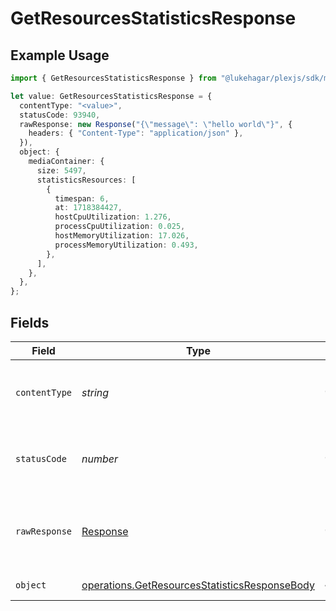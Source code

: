 # GetResourcesStatisticsResponse

## Example Usage

```typescript
import { GetResourcesStatisticsResponse } from "@lukehagar/plexjs/sdk/models/operations";

let value: GetResourcesStatisticsResponse = {
  contentType: "<value>",
  statusCode: 93940,
  rawResponse: new Response("{\"message\": \"hello world\"}", {
    headers: { "Content-Type": "application/json" },
  }),
  object: {
    mediaContainer: {
      size: 5497,
      statisticsResources: [
        {
          timespan: 6,
          at: 1718384427,
          hostCpuUtilization: 1.276,
          processCpuUtilization: 0.025,
          hostMemoryUtilization: 17.026,
          processMemoryUtilization: 0.493,
        },
      ],
    },
  },
};
```

## Fields

| Field                                                                                                                 | Type                                                                                                                  | Required                                                                                                              | Description                                                                                                           |
| --------------------------------------------------------------------------------------------------------------------- | --------------------------------------------------------------------------------------------------------------------- | --------------------------------------------------------------------------------------------------------------------- | --------------------------------------------------------------------------------------------------------------------- |
| `contentType`                                                                                                         | *string*                                                                                                              | :heavy_check_mark:                                                                                                    | HTTP response content type for this operation                                                                         |
| `statusCode`                                                                                                          | *number*                                                                                                              | :heavy_check_mark:                                                                                                    | HTTP response status code for this operation                                                                          |
| `rawResponse`                                                                                                         | [Response](https://developer.mozilla.org/en-US/docs/Web/API/Response)                                                 | :heavy_check_mark:                                                                                                    | Raw HTTP response; suitable for custom response parsing                                                               |
| `object`                                                                                                              | [operations.GetResourcesStatisticsResponseBody](../../../sdk/models/operations/getresourcesstatisticsresponsebody.md) | :heavy_minus_sign:                                                                                                    | Resource Statistics                                                                                                   |